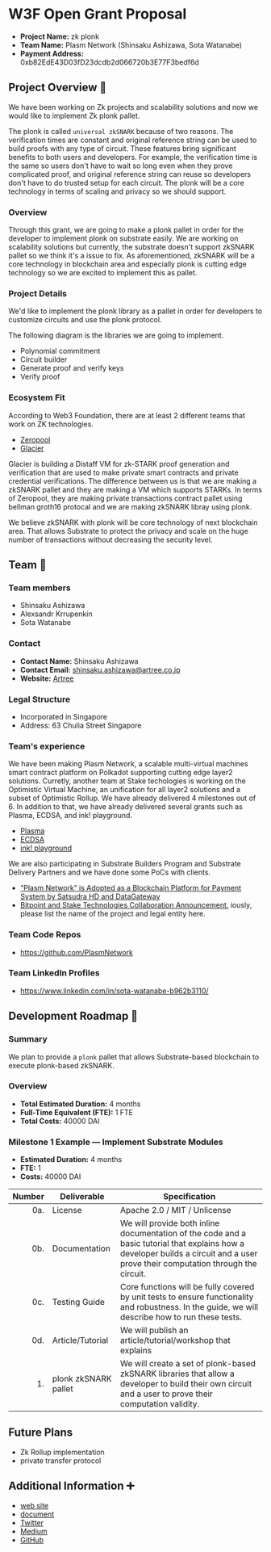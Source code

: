 # W3F Open Grant Proposal

* **Project Name:** zk plonk
* **Team Name:** Plasm Network (Shinsaku Ashizawa, Sota Watanabe)
* **Payment Address:** 0xb82EdE43D03fD23dcdb2d066720b3E77F3bedf6d

## Project Overview :page_facing_up:

We have been working on Zk projects and scalability solutions and now we would like to implement Zk plonk pallet.

The plonk is called `universal zkSNARK` because of two reasons. The verification times are constant and original reference string can be used to build proofs with any type of circuit. These features bring significant benefits to both users and developers. For example, the verification time is the same so users don't have to wait so long even when they prove complicated proof, and original reference string can reuse so developers don't have to do trusted setup for each circuit. The plonk will be a core technology in terms of scaling and privacy so we should support.

### Overview

Through this grant, we are going to make a plonk pallet in order for the developer to implement plonk on substrate easily. We are working on scalability solutions but currently, the substrate doesn't support zkSNARK pallet so we think it's a issue to fix. As aforementioned, zkSNARK will be a core technology in blockchain area and especially plonk is cutting edge technology so we are excited to implement this as pallet.

### Project Details

We'd like to implement the plonk library as a pallet in order for developers to customize circuits and use the plonk protocol.

The following diagram is the libraries we are going to implement.

* Polynomial commitment
* Circuit builder
* Generate proof and verify keys
* Verify proof

### Ecosystem Fit

According to Web3 Foundation, there are at least 2 different teams that work on ZK technologies.
- [Zeropool](https://github.com/zeropoolnetwork)
- [Glacier](https://github.com/gbctech)

Glacier is building a Distaff VM for zk-STARK proof generation and verification that are used to make  private smart contracts and private credential verifications. The difference between us is that we are making a zkSNARK pallet and they are making a VM which supports STARKs. In terms of Zeropool, they are making private transactions contract pallet using bellman groth16 protocal and we are making zkSNARK libray using plonk.

We believe zkSNARK with plonk will be core technology of next blockchain area. That allows Substrate to protect the privacy and scale on the huge number of transactions without decreasing the security level.

## Team :busts_in_silhouette:

### Team members

* Shinsaku Ashizawa
* Alexsandr Krrupenkin
* Sota Watanabe

### Contact

* **Contact Name:** Shinsaku Ashizawa
* **Contact Email:** shinsaku.ashizawa@artree.co.jp
* **Website:** [Artree](https://artree.co.jp/)

### Legal Structure

* Incorporated in Singapore
* Address: 63 Chulia Street Singapore

### Team's experience
We have been making Plasm Network, a scalable multi-virtual machines smart contract platform on Polkadot supporting cutting edge layer2 solutions. Curretly, another team at Stake techologies is working on the Optimistic Virtual Machine, an unification for all layer2 solutions and a subset of Optimistic Rollup. We have already delivered 4 milestones out of 6. In addition to that, we have already delivered several grants such as Plasma, ECDSA, and ink! playground.

- [Plasma](https://github.com/stakedtechnologies/Plasm)
- [ECDSA](https://github.com/polkadot-js/common/tree/master/packages/util-crypto/src/secp256k1)
- [ink! playground](https://github.com/staketechnologies/ink-playground)

We are also participating in Substrate Builders Program and Substrate Delivery Partners and we have done some PoCs with clients.
- [“Plasm Network” is Adopted as a Blockchain Platform for Payment System by Satsudra HD and DataGateway](https://stake.co.jp/news/20201020english/)
- [Bitpoint and Stake Technologies Collaboration Announcement.](https://stake.co.jp/news/bitpoint_en/)
iously, please list the name of the project and legal entity here.

### Team Code Repos

* https://github.com/PlasmNetwork

### Team LinkedIn Profiles

* https://www.linkedin.com/in/sota-watanabe-b962b3110/

## Development Roadmap :nut_and_bolt:

### Summary
We plan to provide a `plonk` pallet that allows Substrate-based blockchain to execute plonk-based zkSNARK.

### Overview

* **Total Estimated Duration:** 4 months
* **Full-Time Equivalent (FTE):**  1 FTE
* **Total Costs:** 40000 DAI

### Milestone 1 Example — Implement Substrate Modules

* **Estimated Duration:** 4 months
* **FTE:**  1
* **Costs:** 40000 DAI

| Number | Deliverable | Specification |
| -----: | ----------- | ------------- |
| 0a. | License | Apache 2.0 / MIT / Unlicense |
| 0b. | Documentation | We will provide both inline documentation of the code and a basic tutorial that explains how a developer builds a circuit and a user prove their computation through the circuit. |
| 0c. | Testing Guide | Core functions will be fully covered by unit tests to ensure functionality and robustness. In the guide, we will describe how to run these tests. |
| 0d. | Article/Tutorial | We will publish an article/tutorial/workshop that explains
| 1. | plonk zkSNARK pallet | We will create a set of plonk-based zkSNARK libraries that allow a developer to build their own circuit and a user to prove their computation validity. |  

## Future Plans

* Zk Rollup implementation
* private transfer protocol

## Additional Information :heavy_plus_sign:
- [web site](https://www.plasmnet.io/)
- [document](https://docs.plasmnet.io/)
- [Twitter](https://twitter.com/Plasm_Network)
- [Medium](https://medium.com/stake-technologies)
- [GitHub](https://github.com/PlasmNetwork)
